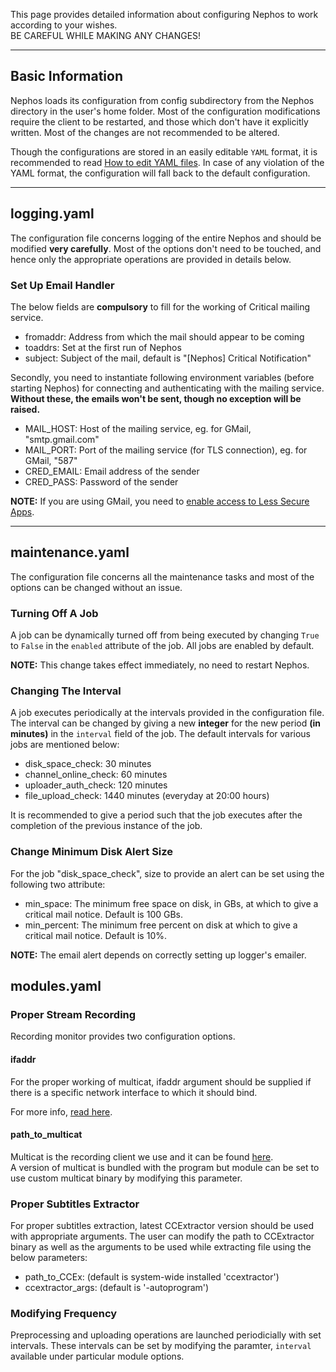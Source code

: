 This page provides detailed information about configuring Nephos to work according to your wishes.<br/>
BE CAREFUL WHILE MAKING ANY CHANGES!
***
## Basic Information
Nephos loads its configuration from config subdirectory from the Nephos directory in the user's home folder. Most of the configuration modifications require the client to be restarted, and those which don't have it explicitly written. Most of the changes are not recommended to be altered.<br/>

Though the configurations are stored in an easily editable `YAML` format, it is recommended to read [How to edit YAML files](http://wiki.mc-ess.net/wiki/YAML_Tutorial#YAML_Rules). In case of any violation of the YAML format, the configuration will fall back to the default configuration.
***
## logging.yaml
The configuration file concerns logging of the entire Nephos and should be modified **very carefully**. Most of the options don't need to be touched, and hence only the appropriate operations are provided in details below.
### Set Up Email Handler
The below fields are **compulsory** to fill for the working of Critical mailing service. 
- fromaddr: Address from which the mail should appear to be coming
- toaddrs: Set at the first run of Nephos
- subject: Subject of the mail, default is "[Nephos] Critical Notification"

Secondly, you need to instantiate following environment variables (before starting Nephos) for connecting and authenticating with the mailing service. **Without these, the emails won't be sent, though no exception will be raised.**
- MAIL_HOST: Host of the mailing service, eg. for GMail, "smtp.gmail.com"
- MAIL_PORT: Port of the mailing service (for TLS connection), eg. for GMail, "587"
- CRED_EMAIL: Email address of the sender
- CRED_PASS: Password of the sender

**NOTE:** If you are using GMail, you need to [enable access to Less Secure Apps](https://support.google.com/accounts/answer/6010255).
***
## maintenance.yaml
The configuration file concerns all the maintenance tasks and most of the options can be changed without an issue.
### Turning Off A Job
A job can be dynamically turned off from being executed by changing `True` to `False` in the `enabled` attribute of the  job. All jobs are enabled by default.

**NOTE:** This change takes effect immediately, no need to restart Nephos.

### Changing The Interval
A job executes periodically at the intervals provided in the configuration file. The interval can be changed by giving a new **integer** for the new period **(in minutes)** in the `interval` field of the job. The default intervals for various jobs are mentioned below:

- disk_space_check: 30 minutes
- channel_online_check: 60 minutes
- uploader_auth_check: 120 minutes
- file_upload_check: 1440 minutes (everyday at 20:00 hours)

It is recommended to give a period such that the job executes after the completion of the previous instance of the job.
### Change Minimum Disk Alert Size
For the job "disk_space_check", size to provide an alert can be set using the following two attribute:
- min_space: The minimum free space on disk, in GBs, at which to give a critical mail notice. Default is 100 GBs.
- min_percent: The minimum free percent on disk at which to give a critical mail notice. Default is 10%.

**NOTE:** The email alert depends on correctly setting up logger's emailer.
## modules.yaml
### Proper Stream Recording
Recording monitor provides two configuration options.

#### ifaddr
For the proper working of multicat, ifaddr argument should be supplied if there is a specific network interface to which it should bind.<br/>

For more info, [read here](https://github.com/mmalecki/multicat/blob/master/trunk/README).

#### path_to_multicat
Multicat is the recording client we use and it can be found [here](https://github.com/mmalecki/multicat/).<br/>
A version of multicat is bundled with the program but module can be set to use custom multicat binary by modifying this parameter.

### Proper Subtitles Extractor
For proper subtitles extraction, latest CCExtractor version should be used with appropriate arguments. The user can modify
the path to CCExtractor binary as well as the arguments to be used while extracting file using the below parameters:

- path_to_CCEx: (default is system-wide installed 'ccextractor')
- ccextractor_args: (default is '-autoprogram')

### Modifying Frequency
Preprocessing and uploading operations are launched periodicially with set intervals. These intervals can be set by modifying the paramter, `interval`
available under particular module options.

